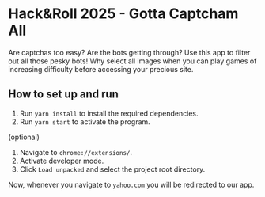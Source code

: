 # Hack&Roll 2025 - Gotta Captcham All

Are captchas too easy? Are the bots getting through? Use this app to filter out all those pesky bots! 
Why select all images when you can play games of increasing difficulty before accessing your precious site.

## How to set up and run

1. Run ```yarn install``` to install the required dependencies.
2. Run ```yarn start``` to activate the program.

(optional)
1. Navigate to ```chrome://extensions/```.
2. Activate developer mode.
3. Click ```Load unpacked``` and select the project root directory.

Now, whenever you navigate to ```yahoo.com``` you will be redirected to our app.